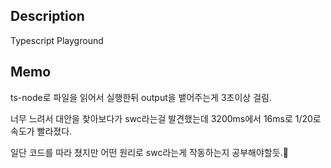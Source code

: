  ## Description

 Typescript Playground


 ## Memo

ts-node로 파일을 읽어서 실행한뒤 output을 뱉어주는게 3초이상 걸림.
  
너무 느려서 대안을 찾아보다가 swc라는걸 발견했는데 3200ms에서 16ms로 1/20로 속도가 빨라졌다.
  
일단 코드를 따라 쳤지만 어떤 원리로 swc라는게 작동하는지 공부해야할듯.🤔